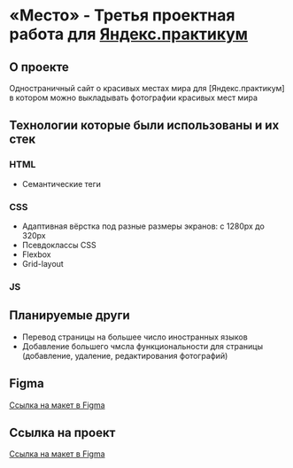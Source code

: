 # «Место» - Третья проектная работа для [Яндекс.практикум](https://practicum.yandex.ru/)

## О проекте

Одностраничный сайт о красивых местах мира для [Яндекс.практикум] в котором можно выкладывать фотографии красивых мест мира

## Технологии которые были использованы и их стек

### HTML

- Семантические теги

### CSS

- Адаптивная вёрстка под разные размеры экранов: c 1280px до 320px
- Псевдоклассы CSS
- Flexbox
- Grid-layout

### JS

## Планируемые други

- Перевод страницы на большее число иностранных языков
- Добавление большего чмсла функциональности для страницы (добавление, удаление, редактирования фотографий)

## Figma

[Ссылка на макет в Figma](https://www.figma.com/file/2cn9N9jSkmxD84oJik7xL7/JavaScript.-Sprint-4?node-id=28212%3A155)

## Ссылка на проект

[Ссылка на макет в Figma]()
